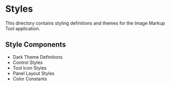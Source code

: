 # Styles

This directory contains styling definitions and themes for the Image Markup Tool application.

## Style Components

- Dark Theme Definitions
- Control Styles
- Tool Icon Styles
- Panel Layout Styles
- Color Constants